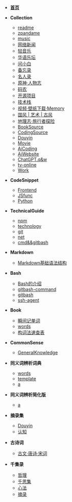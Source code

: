 <!-- docs/guide.md -->
* [**首页**](README)
* **Collection**
  - [readme](Collection/readme)
  - [zpandame](https://zpandame.github.io/website/hidden.html)
  - [music](Collection/music)
  - [网络新闻](Collection/网络新闻)
  - [轻音乐](Collection/轻音乐)
  - [华语乐坛](Collection/华语乐坛)
  - [问小白](Collection/问小白)
  - [备忘录](Collection/备忘录)
  - [名人录](Collection/名人录)
  - [原神·人物志](Collection/原神·人物志)
  - [码农](Collection/码农)
  - [开源项目](Collection/开源项目)
  - [技术栈](Collection/技术栈)
  - [视频·壁纸下载·Memory](Collection/视频·壁纸下载·Memory)
  - [国风 | 艺术 | 古风](Collection/国风&&艺术&&古风)
  - [地理志·旅行者探险](Collection/地理志·旅行者探险)
  - [BookSource](Collection/BookSource)
  - [CodingSource](Collection/CodingSource)
  - [Douyin](Collection/Douyin)
  - [Movie](Collection/movie)
  - [AiCoding](Collection/AiCoding)
  - [AiWebsite](Collection/AiWebsite)
  - [ChatGPT.q&w](Collection/ChatGPT.q&w)
  - [tv-online](Collection/tv-online)
  - [Work](Collection/work)

* **CodeSnippet**
  - [Frontend](CodeSnippet/Frontend)
  - [JSfunc](CodeSnippet/JS_func)
  - [Python](CodeSnippet/Python)
* **TechnicalGuide**
  - [npm](TechnicalGuide/npm)
  - [technology](TechnicalGuide/Technology)
  - [git](TechnicalGuide/git)
  - [net](TechnicalGuide/net)
  - [cmd&&gitbash](TechnicalGuide/cmd&&gitbash)
* **Markdown**
  - [Markdown基础语法结构](markdown/01.Markdown的11种基本语法)
* **Bash**
  - [Bash的介绍](bash/001.bash的介绍)
  - [gitbash-command](bash/002.gitbash-command)
  - [gitbash](bash/003.gitbash)
  - [ssh-agent](bash/004.ssh-agent)
* **Book**
  - [瞬间记单词](Book/瞬间记单词)
  - [words](Book/words)
  - [构词法速查表](Book/构词法速查表)
* **CommonSense**
  - [GeneralKnowledge](CommonSense/GeneralKnowledge)
* **同义词辨析词典**
  - [words](同义词辨析词典/words)
  - [template](同义词辨析词典/template)
  - [a](同义词辨析词典/a)
* **同义词辨析简化版**
  - [a](同义词辨析简化版/a)
* **摘录集**
  - [Douyin](摘录集/douyin)
  - [认知](摘录集/认知)
* **古诗词**
  - [古文·唐诗·宋词](古诗词/001.古文)
* **千集录**
  - [哲理](千集录/001.哲理)
  - [千思集](千集录/002.千思集)
  - [心法](千集录/003.心法)
  - [摘录](千集录/004.摘录)
